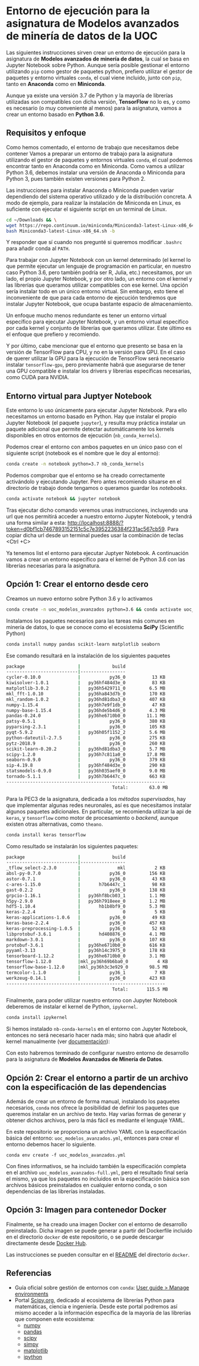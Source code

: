 # Entorno de ejecución para la asignatura de Modelos avanzados de minería de datos de la UOC

Las siguientes instrucciones sirven crear un entorno de ejecución para la asignatura de **Modelos avanzados de minería de datos**, la cual se basa en Jupyter Notebook sobre Python. Aunque sería posible gestionar el entorno utilizando `pip` como gestor de paquetes python, prefiero utilizar el gestor de paquetes y entorno virtuales `conda`, el cual viene incluido, junto con `pip`, tanto en **Anaconda** como en **Miniconda**.

Aunque ya existe una versión 3.7 de Python y la mayoría de librerías utilizadas son compatibles con dicha versión, **TensorFlow** no lo es, y como es necesario (o muy conveniente al menos) para la asignatura, vamos a crear un entorno basado en **Python 3.6**.

## Requisitos y enfoque

Como hemos comentado, el entorno de trabajo que necesitamos debe contener Vamos a preparar un entorno de trabajo para la asignatura utilizando el gestor de paquetes y entornos virtuales `conda`, el cual podemos encontrar tanto en Anaconda como en Miniconda. Como vamos a utilizar Python 3.6, debemos instalar una versión de Anaconda o Miniconda para Python 3, pues también existen versiones para Python 2.

Las instrucciones para instalar Anaconda o Miniconda pueden variar dependiendo del sistema operativo utilizado y de la distribución concreta. A modo de ejemplo, para realizar la instalación de Miniconda en Linux, es suficiente con ejecutar el siguiente script en un terminal de Linux.

```sh
cd ~/Downloads && \
wget https://repo.continuum.io/miniconda/Miniconda3-latest-Linux-x86_64.sh && \
bash Miniconda3-latest-Linux-x86_64.sh -b
```

Y responder que sí cuando nos pregunté si queremos modificar `.bashrc` para añadir conda al `PATH`.

Para trabajar con Jupyter Notebook con un kernel determinado (el kernel lo que permite ejecutar un lenguaje de programación en particular, en nuestro caso Python 3.6, pero también podría ser R, Julia, etc.) necesitamos, por un lado, el propio Jupyter Notebook, y por otro lado, un entorno con el kernel y las librerías que queramos utilizar compatibles con ese kernel. Una opción sería instalar todo en un único entorno virtual. Sin embargo, esto tiene el inconveniente de que para cada entorno de ejecución tendremos que instalar Jupyter Notebook, que ocupa bastante espacio de almacenamiento.

Un enfoque mucho menos redundante es tener un entorno virtual específico para ejecutar Jupyter Notebook, y un entorno virtual específico por cada kernel y conjunto de librerías que queramos utilizar. Este último es el enfoque que prefiero y recomiendo.

Y por último, cabe mencionar que el entorno que presento se basa en la versión de TensorFlow para CPU, y no en la versión para GPU. En el caso de querer utilizar la GPU para la ejecución de TensorFlow será necesario instalar `tensorflow-gpu`, pero previamente habrá que asegurarse de tener una GPU compatible e instalar los drivers y librerías específicas necesarias, como CUDA para NVIDIA.

## Entorno virtual para Juptyer Notebook

Este entorno lo uso únicamente para ejecutar Jupyter Notebook. Para ello necesitamos un entorno basado en Python. Hay que instalar el propio Jupyter Notebook (el paquete `jupyter`), y resulta muy práctica instalar un paquete adicional que permite detectar automáticamente los kernels disponibles en otros entornos de ejecución (`nb_conda_kernels`).

Podemos crear el entorno con ambos paquetes en un único paso con el siguiente script (notebook es el nombre que le doy al entorno):

```sh
conda create -n notebook python=3.7 nb_conda_kernels
```

Podemos comprobar que el entorno se ha creado correctamente activándolo y ejecutando Jupyter. Pero antes recomiendo situarse en el directorio de trabajo donde tengamos o queramos guardar los *notebooks*.

```sh
conda activate notebook && jupyter notebook
```

Tras ejecutar dicho comando veremos unas instrucciones, incluyendo una url que nos permitirá acceder a nuestro entorno Jupyter Notebook, y tendrá una forma similar a esta: <http://localhost:8888/?token=d0bf1cb7467893152151c5c7e3952236384f231ac567cb59>. Para copiar dicha url desde un terminal puedes usar la combinación de teclas <Ctrl +C>

Ya tenemos list el entorno para ejecutar Juptyer Notebook. A continuación vamos a crear un entorno específico para el kernel de Python 3.6 con las librerías necesarias para la asignatura. 

## Opción 1: Crear el entorno desde cero

Creamos un nuevo entorno sobre Python 3.6 y lo activamos

```sh
conda create -n uoc_modelos_avanzados python=3.6 && conda activate uoc_modelos_avanzados
```

Instalamos los paquetes necesarios para las tareas más comunes en minería de datos, lo que se conoce como el ecosistema **SciPy** (Scientific Python)

```sh
conda install numpy pandas scikit-learn matplotlib seaborn
```

Ese comando resultará en la instalación de los siguientes paquetes

```sh
package                    |            build
---------------------------|-----------------
cycler-0.10.0              |           py36_0          13 KB
kiwisolver-1.0.1           |   py36hf484d3e_0          83 KB
matplotlib-3.0.2           |   py36h5429711_0         6.5 MB
mkl_fft-1.0.10             |   py36ha843d7b_0         170 KB
mkl_random-1.0.2           |   py36hd81dba3_0         407 KB
numpy-1.15.4               |   py36h7e9f1db_0          47 KB
numpy-base-1.15.4          |   py36hde5b4d6_0         4.3 MB
pandas-0.24.0              |   py36he6710b0_0        11.1 MB
patsy-0.5.1                |           py36_0         380 KB
pyparsing-2.3.1            |           py36_0         105 KB
pyqt-5.9.2                 |   py36h05f1152_2         5.6 MB
python-dateutil-2.7.5      |           py36_0         275 KB
pytz-2018.9                |           py36_0         260 KB
scikit-learn-0.20.2        |   py36hd81dba3_0         5.7 MB
scipy-1.2.0                |   py36h7c811a0_0        17.8 MB
seaborn-0.9.0              |           py36_0         379 KB
sip-4.19.8                 |   py36hf484d3e_0         290 KB
statsmodels-0.9.0          |   py36h035aef0_0         9.0 MB
tornado-5.1.1              |   py36h7b6447c_0         663 KB
------------------------------------------------------------
                                        Total:        63.0 MB
```

Para la PEC3 de la asignatura, dedicada a los *métodos supervisados*, hay que implementar algunas redes neuronales, así es que necesitamos instalar algunos paquetes adicionales. En particular, se recomienda utilizar la api de `keras`, y `tensorflow` como motor de procesamiento o *backend*, aunque existen otras alternativas, como  `theano`.

```sh
conda install keras tensorflow
```

Como resultado se instalarán los siguientes paquetes:

```sh
package                    |            build
---------------------------|-----------------
_tflow_select-2.3.0        |              mkl           2 KB
absl-py-0.7.0              |           py36_0         156 KB
astor-0.7.1                |           py36_0          43 KB
c-ares-1.15.0              |       h7b6447c_1          98 KB
gast-0.2.2                 |           py36_0         138 KB
grpcio-1.16.1              |   py36hf8bcb03_1         1.1 MB
h5py-2.9.0                 |   py36h7918eee_0         1.2 MB
hdf5-1.10.4                |       hb1b8bf9_0         5.3 MB
keras-2.2.4                |                0           5 KB
keras-applications-1.0.6   |           py36_0          49 KB
keras-base-2.2.4           |           py36_0         457 KB
keras-preprocessing-1.0.5  |           py36_0          52 KB
libprotobuf-3.6.1          |       hd408876_0         4.1 MB
markdown-3.0.1             |           py36_0         107 KB
protobuf-3.6.1             |   py36he6710b0_0         616 KB
pyyaml-3.13                |   py36h14c3975_0         178 KB
tensorboard-1.12.2         |   py36he6710b0_0         3.1 MB
tensorflow-1.12.0          |mkl_py36h69b6ba0_0           4 KB
tensorflow-base-1.12.0     |mkl_py36h3c3e929_0        98.5 MB
termcolor-1.1.0            |           py36_1           7 KB
werkzeug-0.14.1            |           py36_0         423 KB
------------------------------------------------------------
                                        Total:       115.5 MB
```

Finalmente, para poder utilizar nuestro entorno con Jupyter Notebook deberemos de instalar el kernel de Python, `ipykernel`.

```sh
conda install ipykernel
```

Si hemos instalado `nb-conda-kernels` en el entorno con Jupyter Notebook, entonces no será necesario hacer nada más; sino habrá que añadir el kernel manualmente (ver [documentación](https://ipython.readthedocs.io/en/stable/install/kernel_install.html#kernels-for-different-environments)):

Con esto habremos terminado de configurar nuestro entorno de desarrollo para la asignatura de **Modelos Avanzados de Minería de Datos**.

## Opción 2: Crear el entorno a partir de un archivo con la especificación de las dependencias

Además de crear un entorno de forma manual, instalando los paquetes necesarios, `conda` nos ofrece la posibilidad de definir los paquetes que queremos instalar en un archivo de texto. Hay varias formas de generar y obtener dichos archivos, pero la más fácil es mediante el lenguaje YAML.

En este repositorio se proporciona un archivo YAML con la especificación básica del entorno: `uoc_modelos_avanzados.yml`, entonces para crear el entorno debemos hacer lo siguiente.

    conda env create -f uoc_modelos_avanzados.yml

Con fines informativos, se ha incluido también la especificación completa en el archivo `uoc_modelos_avanzados-full.yml`, pero el resultado final sería el mismo, ya que los paquetes no incluidos en la especificación básica son archivos básicos preinstalados en cualquier entorno conda, o son dependencias de las librerías instaladas.

## Opción 3: Imagen para contenedor Docker

Finalmente, se ha creado una imagen Docker con el entorno de desarrollo preinstalado. Dicha imagen se puede generar a partir del Dockerfile incluido en el directorio `docker` de este repositorio, o se puede descargar directamente desde [Docker Hub](https://cloud.docker.com/repository/docker/magomar/uoc-modelos-avanzados).

Las instrucciones se pueden consultar en el [README](https://github.com/magomar/uoc_modelos_avanzados/blob/master/docker/README.md) del directorio `docker`.

## Referencias

- Guía oficial sobre gestión de entornos con `conda`: [User guide > Manage environments](https://conda.io/projects/conda/en/latest/user-guide/tasks/manage-environments.html)
- Portal [Scipy.org](https://www.scipy.org/), dedicado al ecosistema de librerías Python para matemáticas, ciencia e ingeniería. Desde este portal podremos así mismo acceder a la información específica de la mayoría de las librerías que componen este ecosistema:
  - [numpy](http://docs.scipy.org/doc/numpy/)
  - [pandas](http://pandas.pydata.org/pandas-docs/stable/)
  - [scipy](http://docs.scipy.org/doc/scipy/reference/)
  - [simpy](http://docs.sympy.org/)
  - [matplotlib](http://matplotlib.org/contents.html)
  - [ipython](http://ipython.org/ipython-doc/stable/index.html)